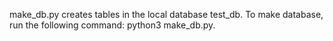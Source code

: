 make_db.py creates tables in the local database test_db. To make database, run the following command: python3 make_db.py.
